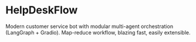 # HelpDeskFlow
Modern customer service bot with modular multi-agent orchestration (LangGraph + Gradio). Map-reduce workflow, blazing fast, easily extensible.
